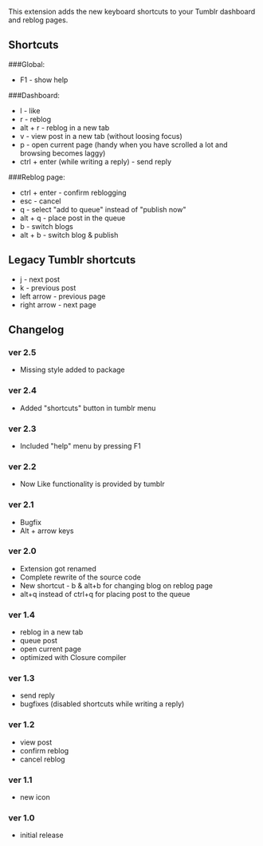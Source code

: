 This extension adds the new keyboard shortcuts to your Tumblr dashboard and reblog pages.

## Shortcuts 
###Global:
* F1 - show help

###Dashboard:
* l - like
* r - reblog
* alt + r - reblog in a new tab
* v - view post in a new tab (without loosing focus)
* p - open current page (handy when you have scrolled a lot and browsing becomes laggy)
* ctrl + enter (while writing a reply) - send reply

###Reblog page:
* ctrl + enter - confirm reblogging
* esc - cancel
* q - select "add to queue" instead of "publish now"
* alt + q - place post in the queue
* b - switch blogs
* alt + b - switch blog & publish

## Legacy Tumblr shortcuts
* j - next post
* k - previous post
* left arrow - previous page
* right arrow - next page

## Changelog
### ver 2.5
* Missing style added to package

### ver 2.4
* Added "shortcuts" button in tumblr menu

### ver 2.3
* Included "help" menu by pressing F1

### ver 2.2
* Now Like functionality is provided by tumblr

### ver 2.1
* Bugfix
* Alt + arrow keys

### ver 2.0
* Extension got renamed
* Complete rewrite of the source code
* New shortcut - b & alt+b for changing blog on reblog page
* alt+q instead of ctrl+q for placing post to the queue

### ver 1.4
* reblog in a new tab
* queue post
* open current page
* optimized with Closure compiler

### ver 1.3
* send reply
* bugfixes (disabled shortcuts while writing a reply)

### ver 1.2
* view post
* confirm reblog
* cancel reblog

### ver 1.1
* new icon

### ver 1.0
* initial release

